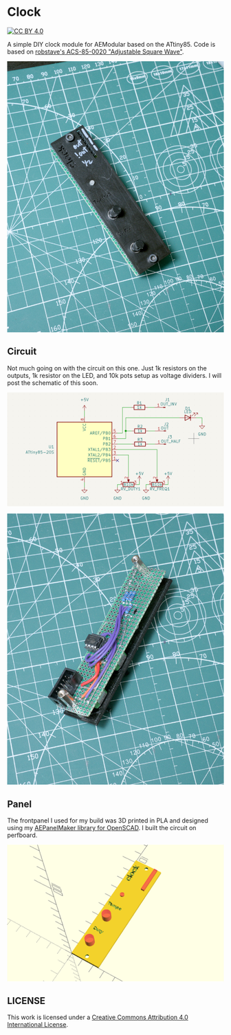 # Clock
[![CC BY 4.0][cc-by-shield]][cc-by]

A simple DIY clock module for AEModular based on the ATtiny85. Code is based on [robstave's ACS-85-0020 "Adjustable Square Wave"](https://github.com/robstave/ArduinoComponentSketches/tree/master/ACS-85%20ATTiny85%20sketches/ACS-85-0020).

![AEClock front](Images/AEClock-front.jpg)

## Circuit
Not much going on with the circuit on this one. Just 1k resistors on the outputs, 1k resistor on the LED, and 10k pots setup as voltage dividers. I will post the schematic of this soon.

![AEClock](Images/AEClock-Schematics.png)

![AEClock front](Images/AEClock-back.jpg)

## Panel
The frontpanel I used for my build was 3D printed in PLA and designed using my [AEPanelMaker library for OpenSCAD](https://github.com/benjiaomodular/AEPanelMaker). I built the circuit on perfboard.

![AEClock front panel](Images/AEClockPanel.png)


## LICENSE
This work is licensed under a
[Creative Commons Attribution 4.0 International License][cc-by].

[cc-by]: http://creativecommons.org/licenses/by/4.0/
[cc-by-shield]: https://img.shields.io/badge/License-CC%20BY%204.0-lightgrey.svg
